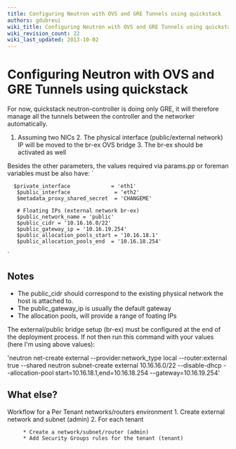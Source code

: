 ```yaml
---
title: Configuring Neutron with OVS and GRE Tunnels using quickstack
authors: gdubreui
wiki_title: Configuring Neutron with OVS and GRE Tunnels using quickstack
wiki_revision_count: 22
wiki_last_updated: 2013-10-02
---
```


# Configuring Neutron with OVS and GRE Tunnels using quickstack

For now, quickstack neutron-controller is doing only GRE, it will therefore manage all the tunnels between the controller and the networker automatically.

1. Assuming two NICs 2. The physical interface (public/external network) IP will be moved to the br-ex OVS bridge 3. The br-ex should be activated as well

Besides the other parameters, the values required via params.pp or foreman variables must be also have: \`

      $private_interface             = 'eth1'
       $public_interface              = 'eth2'
       $metadata_proxy_shared_secret  = 'CHANGEME'

       # Floating IPs (external network br-ex)
       $public_network_name = 'public'
       $public_cidr = '10.16.16.0/22'
       $public_gateway_ip = '10.16.19.254'
       $public_allocation_pools_start = '10.16.18.1'
       $public_allocation_pools_end  = '10.16.18.254'

\`

## Notes

*   The public_cidr should correspond to the existing physical network the host is attached to.
*   The public_gateway_ip is usually the default gateway
*   The allocation pools, will provide a range of foating IPs

The external/public bridge setup (br-ex) must be configured at the end of the deployment process. If not then run this command with your values (here I'm using above values):

'neutron net-create external --provider:network_type local --router:external true --shared neutron subnet-create external 10.16.16.0/22 --disable-dhcp --allocation-pool start=10.16.18.1,end=10.16.18.254 --gateway=10.16.19.254'

## What else?

Workflow for a Per Tenant networks/routers environment 1. Create external network and subnet (admin) 2. For each tenant

         * Create a network/subnet/router (admin)  
         * Add Security Groups rules for the tenant (tenant)
